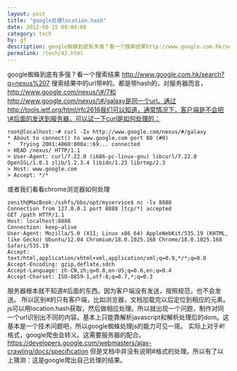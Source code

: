 ```yaml
---
layout: post
title: "google处理location.hash"
date: 2012-08-15 09:04:08
category: tech
by: gf
description: google蜘蛛到底有多强？看一个搜索结果http://www.google.com.hk/search?q=nexus%207搜索结果中的url带#的。都是带hash的，对服务器而言，http://www.google.com/nexus/#/7和http
permalink: /tech/42.html
---
```

google蜘蛛到底有多强？看一个搜索结果 http://www.google.com.hk/search?q=nexus%207 搜索结果中的url带\#的。都是带hash的，对服务器而言，http://www.google.com/nexus/\#/7和http://www.google.com/nexus/\#/galaxy是同一个url。通过http://tools.ietf.org/html/rfc2616我们可以知道，通常情况下，客户端是不会把\#后面的发送到服务器，可以试一下curl是如何处理的：

``````````
root@localhost:~# curl -Iv http://www.google.com/nexus/#/galaxy
* About to connect() to www.google.com port 80 (#0)
*   Trying 2001:4860:800a::69... connected
> HEAD /nexus/ HTTP/1.1
> User-Agent: curl/7.22.0 (i686-pc-linux-gnu) libcurl/7.22.0 OpenSSL/1.0.1 zlib/1.2.3.4 libidn/1.23 librtmp/2.3
> Host: www.google.com
> Accept: */*
``````````

或者我们看看chrome浏览器如何处理

``````````
zenith@MacBook:/sshfs/bbs/opt/myservice$ nc -lv 8888
Connection from 127.0.0.1 port 8888 [tcp/*] accepted
GET /path HTTP/1.1
Host: localhost:8888
Connection: keep-alive
User-Agent: Mozilla/5.0 (X11; Linux x86_64) AppleWebKit/535.19 (KHTML, like Gecko) Ubuntu/12.04 Chromium/18.0.1025.168 Chrome/18.0.1025.168 Safari/535.19
Accept: text/html,application/xhtml+xml,application/xml;q=0.9,*/*;q=0.8
Accept-Encoding: gzip,deflate,sdch
Accept-Language: zh-CN,zh;q=0.8,en-US;q=0.6,en;q=0.4
Accept-Charset: ISO-8859-1,utf-8;q=0.7,*;q=0.3
``````````

服务器根本就不知道\#后面的东西。因为客户端没有发送，按照规范，也不会发送。 所以区别\#的只有客户端，比如浏览器，文档加载完以后定位到相应的元素。js可以用location.hash获取，然后做相应处理。所以就出现一个问题，制作对同一个url识别出不同的内容。基本上只能靠解析javascript和解析处理后的dom。这基本是一个技术问题吧，所以google蜘蛛处理js的能力可见一斑。 实际上对于\#!格式，google爬虫会转义。这需要服务器的配合。https://developers.google.com/webmasters/ajax-crawling/docs/specification 但是文档中并没有说明\#格式的处理。所以有了以上猜测：这是google爬出自己处理的结果。
